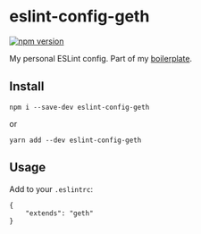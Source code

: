 # eslint-config-geth

[![npm version](https://badge.fury.io/js/eslint-config-geth.svg)](https://badge.fury.io/js/eslint-config-geth)

My personal ESLint config. Part of my [boilerplate](https://github.com/vansosnin/boilerplate-geth).

## Install
`npm i --save-dev eslint-config-geth`

or

`yarn add --dev eslint-config-geth`

## Usage
Add to your `.eslintrc`:

```
{
    "extends": "geth"
}
```
